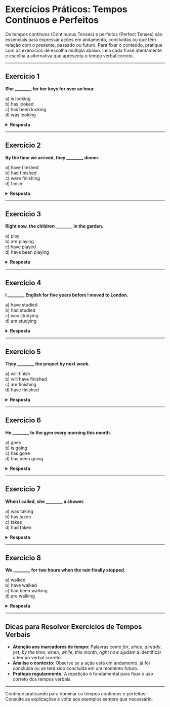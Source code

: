 
# Exercícios Práticos: Tempos Contínuos e Perfeitos

Os tempos contínuos (Continuous Tenses) e perfeitos (Perfect Tenses) são essenciais para expressar ações em andamento, concluídas ou que têm relação com o presente, passado ou futuro. Para fixar o conteúdo, pratique com os exercícios de escolha múltipla abaixo. Leia cada frase atentamente e escolha a alternativa que apresenta o tempo verbal correto.

---

## Exercício 1

**She ________ for her keys for over an hour.**

a) is looking  
b) has looked  
c) has been looking  
d) was looking  

<details>
<summary><strong>Resposta</strong></summary>
**c) has been looking**  
*Explicação:* O Present Perfect Continuous é usado para ações que começaram no passado e continuam até o presente, especialmente com expressões de duração como "for over an hour".
</details>

---

## Exercício 2

**By the time we arrived, they ________ dinner.**

a) have finished  
b) had finished  
c) were finishing  
d) finish  

<details>
<summary><strong>Resposta</strong></summary>
**b) had finished**  
*Explicação:* O Past Perfect é usado para indicar uma ação que foi completada antes de outra ação no passado.
</details>

---

## Exercício 3

**Right now, the children ________ in the garden.**

a) play  
b) are playing  
c) have played  
d) have been playing  

<details>
<summary><strong>Resposta</strong></summary>
**b) are playing**  
*Explicação:* O Present Continuous é usado para ações que estão acontecendo no momento da fala.
</details>

---

## Exercício 4

**I ________ English for five years before I moved to London.**

a) have studied  
b) had studied  
c) was studying  
d) am studying  

<details>
<summary><strong>Resposta</strong></summary>
**b) had studied**  
*Explicação:* O Past Perfect é usado para indicar uma ação que foi completada antes de outra ação no passado.
</details>

---

## Exercício 5

**They ________ the project by next week.**

a) will finish  
b) will have finished  
c) are finishing  
d) have finished  

<details>
<summary><strong>Resposta</strong></summary>
**b) will have finished**  
*Explicação:* O Future Perfect é usado para indicar que uma ação será completada antes de um momento específico no futuro.
</details>

---

## Exercício 6

**He ________ to the gym every morning this month.**

a) goes  
b) is going  
c) has gone  
d) has been going  

<details>
<summary><strong>Resposta</strong></summary>
**d) has been going**  
*Explicação:* O Present Perfect Continuous é usado para ações repetidas ou habituais que começaram no passado e continuam até o presente, especialmente com expressões de tempo como "this month".
</details>

---

## Exercício 7

**When I called, she ________ a shower.**

a) was taking  
b) has taken  
c) takes  
d) had taken  

<details>
<summary><strong>Resposta</strong></summary>
**a) was taking**  
*Explicação:* O Past Continuous é usado para indicar uma ação em andamento em um momento específico no passado.
</details>

---

## Exercício 8

**We ________ for two hours when the rain finally stopped.**

a) walked  
b) have walked  
c) had been walking  
d) are walking  

<details>
<summary><strong>Resposta</strong></summary>
**c) had been walking**  
*Explicação:* O Past Perfect Continuous é usado para indicar uma ação contínua que estava acontecendo antes de outra ação no passado.
</details>

---

## Dicas para Resolver Exercícios de Tempos Verbais

- **Atenção aos marcadores de tempo:** Palavras como *for*, *since*, *already*, *yet*, *by the time*, *when*, *while*, *this month*, *right now* ajudam a identificar o tempo verbal correto.
- **Analise o contexto:** Observe se a ação está em andamento, já foi concluída ou se terá sido concluída em um momento futuro.
- **Pratique regularmente:** A repetição é fundamental para fixar o uso correto dos tempos verbais.

---

Continue praticando para dominar os tempos contínuos e perfeitos! Consulte as explicações e volte aos exemplos sempre que necessário.
```
